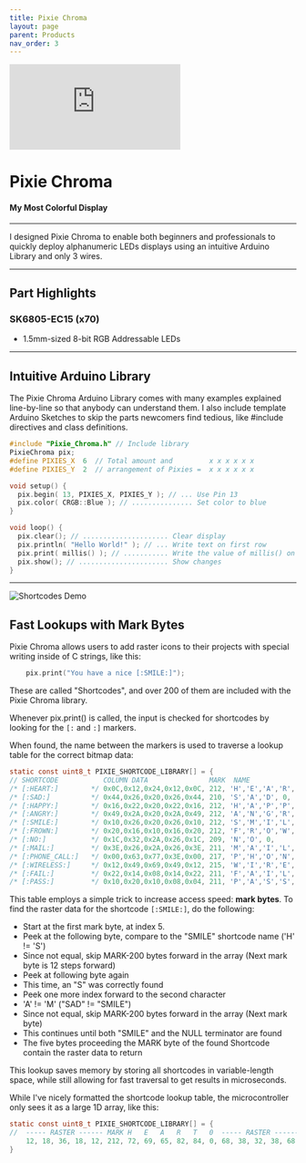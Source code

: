 ```yaml
---
title: Pixie Chroma
layout: page
parent: Products
nav_order: 3
---
```


<iframe class="youtube-video" src="https://www.youtube.com/embed/don7XKYEpeE" title="YouTube video player" frameborder="0" allow="accelerometer; autoplay; clipboard-write; encrypted-media; gyroscope; picture-in-picture; web-share" allowfullscreen></iframe>

# Pixie Chroma

#### My Most Colorful Display

--------------------------------------------

I designed Pixie Chroma to enable both beginners and professionals to quickly deploy alphanumeric LEDs displays using an intuitive Arduino Library and only 3 wires.

--------------------------------------------

## Part Highlights

### SK6805-EC15 (x70)

- 1.5mm-sized 8-bit RGB Addressable LEDs

----------------------------------------------------------------

## Intuitive Arduino Library

The Pixie Chroma Arduino Library comes with many examples explained line-by-line so that anybody can understand them. I also include template Arduino Sketches to skip the parts newcomers find tedious, like #include directives and class definitions.

```c
#include "Pixie_Chroma.h" // Include library
PixieChroma pix;
#define PIXIES_X  6  // Total amount and         x x x x x x
#define PIXIES_Y  2  // arrangement of Pixies =  x x x x x x

void setup() {
  pix.begin( 13, PIXIES_X, PIXIES_Y ); // ... Use Pin 13
  pix.color( CRGB::Blue ); // ............... Set color to blue
}

void loop() {
  pix.clear(); // ..................... Clear display
  pix.println( "Hello World!" ); // ... Write text on first row
  pix.print( millis() ); // ........... Write the value of millis() on the second row
  pix.show(); // ...................... Show changes
}
```

--------------------------------------------------

![Shortcodes Demo](https://github.com/connornishijima/Pixie_Chroma/blob/main/extras/img/shortcodes.jpg?raw=true)

## Fast Lookups with Mark Bytes

Pixie Chroma allows users to add raster icons to their projects with special writing inside of C strings, like this:

```c
    pix.print("You have a nice [:SMILE:]");
```

These are called "Shortcodes", and over 200 of them are included with the Pixie Chroma library.

Whenever pix.print() is called, the input is checked for shortcodes by looking for the `[:` and `:]` markers.

When found, the name between the markers is used to traverse a lookup table for the correct bitmap data:

```c
static const uint8_t PIXIE_SHORTCODE_LIBRARY[] = {
// SHORTCODE           COLUMN DATA               MARK  NAME                TERMINATOR
/* [:HEART:]        */ 0x0C,0x12,0x24,0x12,0x0C, 212, 'H','E','A','R','T', 0,
/* [:SAD:]          */ 0x44,0x26,0x20,0x26,0x44, 210, 'S','A','D', 0,
/* [:HAPPY:]        */ 0x16,0x22,0x20,0x22,0x16, 212, 'H','A','P','P','Y', 0,
/* [:ANGRY:]        */ 0x49,0x2A,0x20,0x2A,0x49, 212, 'A','N','G','R','Y', 0,
/* [:SMILE:]        */ 0x10,0x26,0x20,0x26,0x10, 212, 'S','M','I','L','E', 0,
/* [:FROWN:]        */ 0x20,0x16,0x10,0x16,0x20, 212, 'F','R','O','W','N', 0,
/* [:NO:]           */ 0x1C,0x32,0x2A,0x26,0x1C, 209, 'N','O', 0,
/* [:MAIL:]         */ 0x3E,0x26,0x2A,0x26,0x3E, 211, 'M','A','I','L', 0,
/* [:PHONE_CALL:]   */ 0x00,0x63,0x77,0x3E,0x00, 217, 'P','H','O','N','E','_','C','A','L','L', 0,
/* [:WIRELESS:]     */ 0x12,0x49,0x69,0x49,0x12, 215, 'W','I','R','E','L','E','S','S', 0,
/* [:FAIL:]         */ 0x22,0x14,0x08,0x14,0x22, 211, 'F','A','I','L', 0,
/* [:PASS:]         */ 0x10,0x20,0x10,0x08,0x04, 211, 'P','A','S','S', 0,
```

This table employs a simple trick to increase access speed: **mark bytes**. To find the raster data for the shortcode `[:SMILE:]`, do the following:

- Start at the first mark byte, at index 5.
- Peek at the following byte, compare to the "SMILE" shortcode name ('H' != 'S')
- Since not equal, skip MARK-200 bytes forward in the array (Next mark byte is 12 steps forward)
- Peek at following byte again
- This time, an "S" was correctly found
- Peek one more index forward to the second character
- 'A' != 'M' ("SAD" != "SMILE")
- Since not equal, skip MARK-200 bytes forward in the array (Next mark byte)
- This continues until both "SMILE" and the NULL terminator are found
- The five bytes proceeding the MARK byte of the found Shortcode contain the raster data to return

This lookup saves memory by storing all shortcodes in variable-length space, while still allowing for fast traversal to get results in microseconds.

While I've nicely formatted the shortcode lookup table, the microcontroller only sees it as a large 1D array, like this:

```c
static const uint8_t PIXIE_SHORTCODE_LIBRARY[] = { 
//  ----- RASTER ------ MARK H   E   A   R   T   0  ----- RASTER ------ MARK S   A   D   0
    12, 18, 36, 18, 12, 212, 72, 69, 65, 82, 84, 0, 68, 38, 32, 38, 68, 210, 83, 65, 68, 0,  ...
}
```
